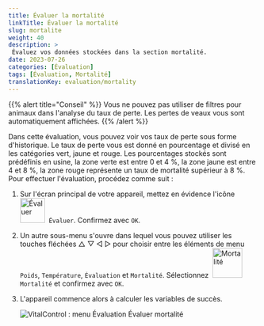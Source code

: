 ```yaml
---
title: Évaluer la mortalité
linkTitle: Évaluer la mortalité
slug: mortalite
weight: 40
description: >
 Évaluez vos données stockées dans la section mortalité.
date: 2023-07-26
categories: [Évaluation]
tags: [Évaluation, Mortalité]
translationKey: evaluation/mortality
---
```

{{% alert title="Conseil" %}}
Vous ne pouvez pas utiliser de filtres pour animaux dans l'analyse du taux de perte. Les pertes de veaux vous sont automatiquement affichées.
{{% /alert %}}

Dans cette évaluation, vous pouvez voir vos taux de perte sous forme d'historique. Le taux de perte vous est donné en pourcentage et divisé en les catégories vert, jaune et rouge. Les pourcentages stockés sont prédéfinis en usine, la zone verte est entre 0 et 4 %, la zone jaune est entre 4 et 8 %, la zone rouge représente un taux de mortalité supérieur à 8 %.
Pour effectuer l'évaluation, procédez comme suit :

1. Sur l'écran principal de votre appareil, mettez en évidence l'icône &nbsp;<img src="/icons/main/evaluation.svg" width="50" align="bottom" alt="Évaluer" />&nbsp; `Évaluer`. Confirmez avec `OK`.

2. Un autre sous-menu s'ouvre dans lequel vous pouvez utiliser les touches fléchées △ ▽ ◁ ▷ pour choisir entre les éléments de menu `Poids`, `Température`, `Évaluation` et `Mortalité`. Sélectionnez &nbsp;<img src="/icons/evaluation/calflosses.svg" width="60" align="bottom" alt="Mortalité" />&nbsp; `Mortalité` et confirmez avec `OK`.

3. L'appareil commence alors à calculer les variables de succès.

   ![VitalControl : menu Évaluation Évaluer mortalité](../images/mortality.png "Évaluer mortalité")
